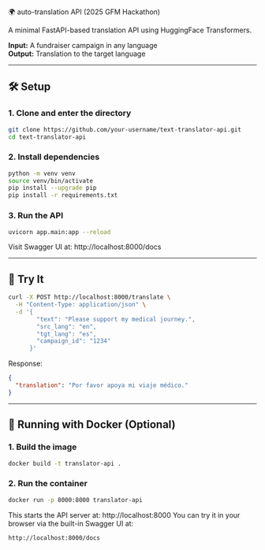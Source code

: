 🌍 auto-translation API (2025 GFM Hackathon)

A minimal FastAPI-based translation API using HuggingFace Transformers.

**Input:** A fundraiser campaign in any language  
**Output:** Translation to the target language

---

## 🛠 Setup

### 1. Clone and enter the directory

```bash
git clone https://github.com/your-username/text-translator-api.git
cd text-translator-api
```

### 2. Install dependencies

```bash
python -m venv venv
source venv/bin/activate
pip install --upgrade pip
pip install -r requirements.txt
```

### 3. Run the API

```bash
uvicorn app.main:app --reload
```

Visit Swagger UI at: http://localhost:8000/docs

---

## 🧪 Try It

```bash
curl -X POST http://localhost:8000/translate \
  -H "Content-Type: application/json" \
  -d '{
        "text": "Please support my medical journey.",
        "src_lang": "en",
        "tgt_lang": "es",
        "campaign_id": "1234"
      }'
```

Response:

```json
{
  "translation": "Por favor apoya mi viaje médico."
}
```

---

## 🐳 Running with Docker (Optional)

### 1. Build the image

```bash
docker build -t translator-api .
```
### 2. Run the container
```bash
docker run -p 8000:8000 translator-api
```

This starts the API server at: http://localhost:8000
You can try it in your browser via the built-in Swagger UI at:

```bash
http://localhost:8000/docs
```
